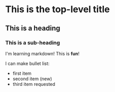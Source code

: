 # This is the top-level title

## This is a heading

### This is a sub-heading

I'm learning markdown! This is **fun**!

I can make bullet list:

- first item
- second item (new)
- third item requested
